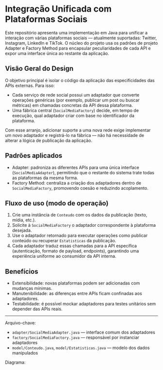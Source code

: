 
# Integração Unificada com Plataformas Sociais

Este repositório apresenta uma implementação em Java para unificar a interação com várias plataformas sociais — atualmente suportadas: Twitter, Instagram, LinkedIn e TikTok. O núcleo do projeto usa os padrões de projeto Adapter e Factory Method para encapsular peculiaridades de cada API e expor uma interface única ao restante da aplicação.

## Visão Geral do Design

O objetivo principal é isolar o código da aplicação das especificidades das APIs externas. Para isso:

- Cada serviço de rede social possui um adaptador que converte operações genéricas (por exemplo, publicar um post ou buscar métricas) em chamadas concretas da API dessa plataforma.
- Uma fábrica central (`SocialMediaFactory`) decide, em tempo de execução, qual adaptador criar com base no identificador da plataforma.

Com esse arranjo, adicionar suporte a uma nova rede exige implementar um novo adaptador e registrá-lo na fábrica — não há necessidade de alterar a lógica de publicação da aplicação.

## Padrões aplicados

- Adapter: padroniza as diferentes APIs para uma única interface (`SocialMediaAdapter`), permitindo que o restante do sistema trate todas as plataformas da mesma forma.
- Factory Method: centraliza a criação dos adaptadores dentro de `SocialMediaFactory`, promovendo coesão e reduzindo acoplamento.

## Fluxo de uso (modo de operação)

1. Crie uma instância de `Conteudo` com os dados da publicação (texto, mídia, etc.).
2. Solicite à `SocialMediaFactory` o adaptador correspondente à plataforma desejada.
3. Use o adaptador retornado para executar operações como publicar conteúdo ou recuperar `Estatisticas` da publicação.
4. Cada adaptador traduz essas chamadas para a API específica (autenticação, formato de payload, endpoints), garantindo uma experiência uniforme ao consumidor da API interna.

## Benefícios

- Extensibilidade: novas plataformas podem ser adicionadas com mudanças mínimas.
- Manutenibilidade: as diferenças entre APIs ficam confinadas aos adaptadores.
- Testabilidade: é possível mockar adaptadores para testes unitários sem depender das APIs reais.

---

Arquivo-chave:

- `adapter/SocialMediaAdapter.java` — interface comum dos adaptadores
- `factory/SocialMediaFactory.java` — responsável por instanciar adaptadores
- `model/Conteudo.java`, `model/Estatisticas.java` — modelo dos dados manipulados

Diagrama:




